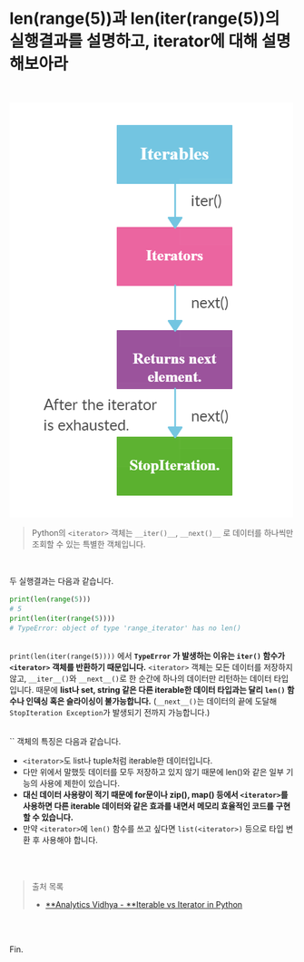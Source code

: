 # len(range(5))과 len(iter(range(5))의 실행결과를 설명하고, iterator에 대해 설명해보아라

<br>

![img](hogeun.assets/image.png)

> Python의 `<iterator>` 객체는 `__iter()__`, `__next()__` 로 데이터를 하나씩만 조회할 수 있는 특별한 객체입니다.

<br>

두 실행결과는 다음과 같습니다.

```python
print(len(range(5)))
# 5
print(len(iter(range(5))))
# TypeError: object of type 'range_iterator' has no len()
```

<br>`print(len(iter(range(5))))` 에서 **`TypeError` 가 발생하는 이유는 `iter()` 함수가 `<iterator>` 객체를 반환하기 때문입니다.** `<iterator>` 객체는 모든 데이터를 저장하지 않고, `__iter__()`와 `__next__()`로 한 순간에 하나의 데이터만 리턴하는 데이터 타입입니다. 때문에 **list나 set, string 같은 다른 iterable한 데이터 타입과는 달리 `len()` 함수나 인덱싱 혹은 슬라이싱이 불가능합니다.** (`__next__()`는 데이터의 끝에 도달해`StopIteration Exception`가 발생되기 전까지 가능합니다.)

<br>
`<iteraor>` 객체의 특징은 다음과 같습니다.

- `<iterator>`도 list나 tuple처럼 iterable한 데이터입니다.
- 다만 위에서 말했듯 데이터를 모두 저장하고 있지 않기 때문에 len()와 같은 일부 기능의 사용에 제한이 있습니다.
- **대신 데이터 사용량이 적기 때문에 for문이나 zip(), map() 등에서 `<iterator>`를 사용하면 다른 iterable 데이터와 같은 효과를 내면서 메모리 효율적인 코드를 구현할 수 있습니다.**
- 만약 `<iterator>`에 `len()` 함수를 쓰고 싶다면 `list(<iterator>)` 등으로 타입 변환 후 사용해야 합니다.

<br><br>

> 출처 목록
>
> * [**Analytics Vidhya - **Iterable vs Iterator in Python](https://medium.com/analytics-vidhya/iterable-vs-iterator-in-python-eda1295a815e)

<br><br>

Fin.